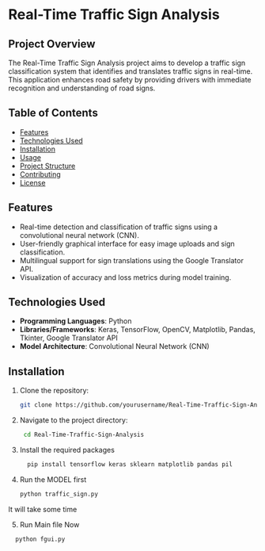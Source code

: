 # Real-Time Traffic Sign Analysis

## Project Overview
The Real-Time Traffic Sign Analysis project aims to develop a traffic sign classification system that identifies and translates traffic signs in real-time. This application enhances road safety by providing drivers with immediate recognition and understanding of road signs.

## Table of Contents
- [Features](#features)
- [Technologies Used](#technologies-used)
- [Installation](#installation)
- [Usage](#usage)
- [Project Structure](#project-structure)
- [Contributing](#contributing)
- [License](#license)

## Features
- Real-time detection and classification of traffic signs using a convolutional neural network (CNN).
- User-friendly graphical interface for easy image uploads and sign classification.
- Multilingual support for sign translations using the Google Translator API.
- Visualization of accuracy and loss metrics during model training.

## Technologies Used
- **Programming Languages**: Python
- **Libraries/Frameworks**: Keras, TensorFlow, OpenCV, Matplotlib, Pandas, Tkinter, Google Translator API
- **Model Architecture**: Convolutional Neural Network (CNN)

## Installation
1. Clone the repository:
   ```bash
   git clone https://github.com/yourusername/Real-Time-Traffic-Sign-Analysis.gitw
2. Navigate to the project directory:
   ```bash
    cd Real-Time-Traffic-Sign-Analysis
3. Install the required packages
   ```bash
     pip install tensorflow keras sklearn matplotlib pandas pil
4. Run the MODEL first
   ```bash
   python traffic_sign.py

It will take some time
  
5. Run Main file Now
  ```bash
    python fgui.py
